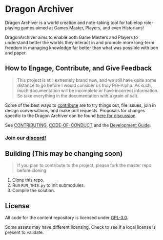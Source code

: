# Dragon Archiver

Dragon Archiver is a world creation and note-taking tool for tabletop role-playing games aimed at Games Master, Players, and even Historians!

DragonArchiver aims to enable both Game Masters and Players to understand better the worlds they interact in and promote more long-term freedom in managing knowledge far better than what was possible with pen and paper.

## How to Engage, Contribute, and Give Feedback

> This project is still extremely brand new, and we still have quite some distance to go before I would consider us truly Pre-Alpha. As such, much documentation will be incomplete or have incorrect information. So take everything in the documentation with a grain of salt.

Some of the best ways to [contribute](.github/CONTRIBUTING.md) are to try things out, file issues, join in design conversations,
and make pull requests. Proposals for changes specific to the Dragon Archiver can be found [here for discussion](https://github.com/WizWorksInc/DragonArchiver/issues).

See [CONTRIBUTING](.github/CONTRIBUTING.md), [CODE-OF-CONDUCT](.github/CODE_OF_CONDUCT.md) and the [Development Guide](.github/DEVELOPMENT.md).

### Join our [discord!](https://discord.gg/rXdqsmGZ6q)
## Building (This may be changing soon)

> If you plan to contribute to the project, please fork the master repo before cloning

1. Clone this repo.
2. Run `RUN_THIS.py` to init submodules.
3. Compile the solution.

## License

All code for the content repository is licensed under [GPL-3.0](https://github.com/WizWorksInc/DragonArchiver/blob/main/LICENSE).

Some assets may have different licensing. Check to see if a local license is present to validate.
